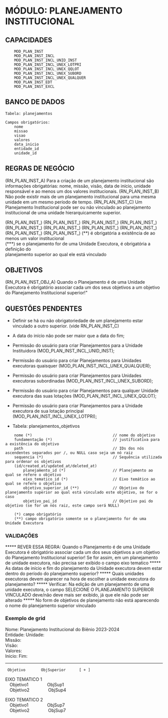 # MÓDULO: PLANEJAMENTO INSTITUCIONAL

## CAPACIDADES  

~~~text
    MOD_PLAN_INST   
    MOD_PLAN_INST_INCL  
    MOD_PLAN_INST_INCL_UNID_INST  
    MOD_PLAN_INST_INCL_UNEX_LOTPRI  
    MOD_PLAN_INST_INCL_UNEX_QQLOT  
    MOD_PLAN_INST_INCL_UNEX_SUBORD  
    MOD_PLAN_INST_INCL_UNEX_QUALQUER  
    MOD_PLAN_INST_EDT  
    MOD_PLAN_INST_EXCL  
~~~

## BANCO DE DADOS

~~~text
Tabela: planejamentos

Campos obrigatórios:
    nome
    missao
    visao
    valores
    data_inicio
    entidade_id
    unidade_id
~~~

## REGRAS DE NEGÓCIO

(RN_PLAN_INST_A) Para a criação de um planejamento institucional são informações obrigatórias: nome, missão, visão, data de início, unidade responsável e ao menos um dos valores institucionais.
(RN_PLAN_INST_B) Não pode existir mais de um planejamento institucional para uma mesma unidade em um mesmo período de tempo.
(RN_PLAN_INST_C) Um Planejamento Institucional pode ser ou não vinculado ao planejamento institucional de uma unidade hierarquicamente superior.

(RN_PLAN_INST_) 
(RN_PLAN_INST_) 
(RN_PLAN_INST_) 
(RN_PLAN_INST_) 
(RN_PLAN_INST_) 
(RN_PLAN_INST_) 
(RN_PLAN_INST_) 
(RN_PLAN_INST_) 
(RN_PLAN_INST_) 
(RN_PLAN_INST_) 
(\**) é obrigatória a existência de ao menos um valor institucional  
(\***) se o planejamento for de uma Unidade Executora, é obrigatória a definição do  
planejamento superior ao qual ele está vinculado  
## OBJETIVOS

(RN_PLAN_INST_OBJ_A) Quando o Planejamento é de uma Unidade Executora é obrigatório associar cada um dos seus objetivos a um objetivo do Planejamento Institucional superior!"
## QUESTÕES PENDENTES

- Definir se há ou não obrigatoriedade de um planejamento estar vinculado a outro superior. (vide RN_PLAN_INST_C)
- A data do início não pode ser maior que a data do fim;  
- Permissão do usuário para criar Planejamentos para a Unidade Instituidora (MOD_PLAN_INST_INCL_UNID_INST);  
- Permissão do usuário para criar Planejamentos para Unidades executoras quaisquer (MOD_PLAN_INST_INCL_UNEX_QUALQUER);  
- Permissão do usuário para criar Planejamentos para Unidades executoras subordinadas (MOD_PLAN_INST_INCL_UNEX_SUBORD);  
- Permissão do usuário para criar Planejamentos para qualquer Unidade executora das suas lotações (MOD_PLAN_INST_INCL_UNEX_QQLOT); 
 
- Permissão do usuário para criar Planejamentos para a Unidade executora de sua lotação principal (MOD_PLAN_INST_INCL_UNEX_LOTPRI);


- Tabela: planejamentos_objetivos

~~~text
    nome (*)                                    // nome do objetivo
    fundamentação (*)                           // justificativa para a existência do objetivo
    path                                        // IDs dos nós ascendentes separados por /, ou NULL caso seja um nó raiz
    sequencia (*)                               // Sequência utilizada para ordenar os objetivos
    (id/created_at/updated_at/deleted_at)
        planejamento_id (*)                     // Planejamento ao qual se refere o objetivo
        eixo_tematico_id (*)                    // Eixo temático ao qual se refere o objetivo
        objetivo_superior_id (**)               // Objetivo do planejamento superior ao qual está vinculado este objetivo, se for o caso
        objetivo_pai_id                         // Objetivo pai do objetivo (se for um nós raiz, este campo será NULL)

    (*) campo obrigatório
    (**) campo obrigatório somente se o planejamento for de uma Unidade Executora
~~~

### VALIDAÇÕES

***** REVER ESSA REGRA: Quando o Planejamento é de uma Unidade Executora é obrigatório associar cada um dos seus objetivos a um objetivo do Planejamento Institucional superior!  Se for assim, em um planejamento de unidade executora, não precisa ser exibido o campo eixo tematico
***** As datas de início e fim do planejamento da Unidade executora devem estar dentro do período do planejamento superior?
***** Quais unidades executoras devem aparecer na hora de escolher a unidade executora do planejamento?
***** Verificar: Na edição de um planejamento de uma unidade executora, o campo SELECIONE O PLANEJAMENTO SUPERIOR VINCULADO deve/não deve mais ser exibido, já que ele não pode ser alterado
***** No form de objetivos de planejamento não está aparecendo o nome do planejamento superior vinculado

### Exemplo de grid

 Nome: Planejamento Institucional do Biênio 2023-2024  
 Entidade:           Unidade:  
 Missão:  
 Visão:  
 Valores:  
 Inicio:         Fim:  
  
 -------------------------------------------  
     Objetivo       ObjSuperior      [ + ]
 EIXO TEMATICO 1  
&ensp;&ensp;Objetivo1      &ensp;&ensp;&ensp;&ensp;&ensp;&ensp;&ensp;&ensp;ObjSup1  
&ensp;&ensp;Objetivo2      &ensp;&ensp;&ensp;&ensp;&ensp;&ensp;&ensp;&ensp;ObjSup4  
  
 EIXO TEMATICO 2  
&ensp;&ensp;Objetivo1      &ensp;&ensp;&ensp;&ensp;&ensp;&ensp;&ensp;&ensp;ObjSup7  
&ensp;&ensp;Objetivo2      &ensp;&ensp;&ensp;&ensp;&ensp;&ensp;&ensp;&ensp;ObjSup7  
